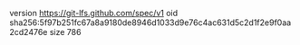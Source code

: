 version https://git-lfs.github.com/spec/v1
oid sha256:5f97b251fc67a8a9180de8946d1033d9e76c4ac631d5c2d1f2e9f0aa2cd2476e
size 786
